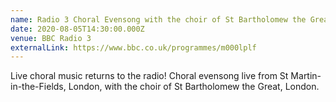 ```yaml
---
name: Radio 3 Choral Evensong with the choir of St Bartholomew the Great
date: 2020-08-05T14:30:00.000Z
venue: BBC Radio 3
externalLink: https://www.bbc.co.uk/programmes/m000lplf
---
```

  Live choral music returns to the radio! Choral evensong live from St Martin-in-the-Fields, London, with the choir of St Bartholomew the Great, London.